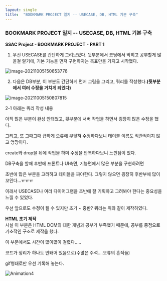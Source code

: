 ```yaml
---
layout: single
title:  "BOOKMARK PROJECT 일지 -- USECASE, DB, HTML 기본 구축"
---
```



### BOOKMARK PROJECT 일지 -- USECASE, DB, HTML 기본 구축



**SSAC Project - BOOKMARK PROJECT** - **PART 1**



1. 우선 USECASE를 간단하게 그려보았다. 뒷부분에서 코딩에서 막히고 공부할게 많을걸 알기에, 기본 기능을 먼저 구현하자는 목표만을 가지고 시작했다.


![image-20211005150653776](https://user-images.githubusercontent.com/89231521/135973357-58270f42-81cb-4f6d-8710-0b4c1a441d93.png)



2. 다음은 DB부분, 이 부분도 간단하게 먼저 그림을 그리고, 쿼리를 작성했다.**(뒷부분에서 여러 수정을 거치게 되었다)**


![image-20211005150807815](https://user-images.githubusercontent.com/89231521/135973385-3472dbd2-cd57-473a-a70a-c8d337d4949e.png)



2-1 아래는 쿼리 작성 내용


<script src="https://gist.github.com/protkg/89da8efb50105f08fad98536a93a7a4d.js"></script>



아직 많은 부분이 완성 안돼었고, 뒷부분에 서버 작업을 하면서 굉장히 많은 수정을 했다.

그리고, 또 그때그때 급하게 오류에 부딪혀 수정하다보니 테이블 이름도 직관적이지 않고 엉망이다.   



create와 drop을 뒤에 작업을 하며 수정을 반복하다보니 느낀점이 있다.   

DB구축을 할때 후반에 프론트나 UI측면, 기능면에서 많은 부분을 구현하려면 

초반에 많은 부분을 고려하고 테이블을 짜야한다. 그렇지 않으면 굉장히 후반부에 많이 꼬인다...ㅠㅠㅠ

이래서 USECASE나 여러 다이어그램을 초반에 잘 기획하고 그려봐야 한다는 중요성을 느낄 수 있었다.   

우선 앞으로도 수정이 될 수 있지만 초기 ~ 중반? 쿼리는 위와 같이 제작하였다.   

**HTML 초기 제작**  
사실 이 부분은 HTML DOM의 대한 개념과 공부가 부족했기 때문에, 공부를 중점으로 기초적인 구조로 제작을 했다.

이 부분에서도 시간이 많이많이 걸렸다.....   

코드가 정리가 하나도 안돼어 있음으로(수많은 주석....오류의 흔적들) 

gif형태로만 우선 기록해 놓는다.   



![Animation4](https://user-images.githubusercontent.com/89231521/135973636-5e46cd4e-4110-45e2-bfce-59f8c98e82f4.gif)








